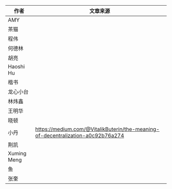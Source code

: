 |作者             |文章来源 |
|----             |---     |
|AMY              |        |
|茶猫             |        |
|程伟             |        |
|何德林           |        |
|胡亮             |        |
|Haoshi Hu        |        |
|楷书             |        |
|龙心小台         |        |
|林炜鑫           |        |
|王明华           |        |
|晓顿             |        |
|小丹             | https://medium.com/@VitalikButerin/the-meaning-of-decentralization-a0c92b76a274       |
|荆凯             |        |
|Xuming Meng      |        |
|鱼               |        |
|张奎             |        |